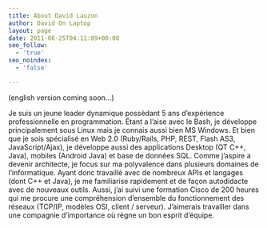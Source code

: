 ```yaml
---
title: About David Lauzon
author: David On Laptop
layout: page
date: 2011-06-25T04:11:09+00:00
seo_follow:
  - 'true'
seo_noindex:
  - 'false'

---
```

(english version coming soon&#8230;)

Je suis un jeune leader dynamique possèdant 5 ans d&#8217;expérience professionnelle en programmation. Étant a l&#8217;aise avec le Bash, je développe principalement sous Linux mais je connais aussi bien MS Windows. Et bien que je sois spécialisé en Web 2.0 (Ruby/Rails, PHP, REST, Flash AS3, JavaScript/Ajax), je développe aussi des applications Desktop (QT C++, Java), mobiles (Android Java) et base de données SQL. Comme j&#8217;aspire a devenir architecte, je focus sur ma polyvalence dans plusieurs domaines de l&#8217;informatique. Ayant donc travaillé avec de nombreux APIs et langages (dont C++ et Java), je me familiarise rapidement et de façon autodidacte avec de nouveaux outils. Aussi, j&#8217;ai suivi une formation Cisco de 200 heures qui me procure une compréhension d&#8217;ensemble du fonctionnement des réseaux (TCP/IP, modèles OSI, client / serveur). J&#8217;aimerais travailler dans une compagnie d&#8217;importance où règne un bon esprit d&#8217;équipe.